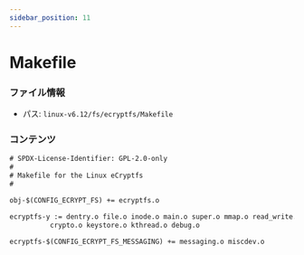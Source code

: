 ```yaml
---
sidebar_position: 11
---
```

# Makefile

### ファイル情報

- パス: `linux-v6.12/fs/ecryptfs/Makefile`

### コンテンツ

```txt
# SPDX-License-Identifier: GPL-2.0-only
#
# Makefile for the Linux eCryptfs
#

obj-$(CONFIG_ECRYPT_FS) += ecryptfs.o

ecryptfs-y := dentry.o file.o inode.o main.o super.o mmap.o read_write.o \
	      crypto.o keystore.o kthread.o debug.o

ecryptfs-$(CONFIG_ECRYPT_FS_MESSAGING) += messaging.o miscdev.o

```
